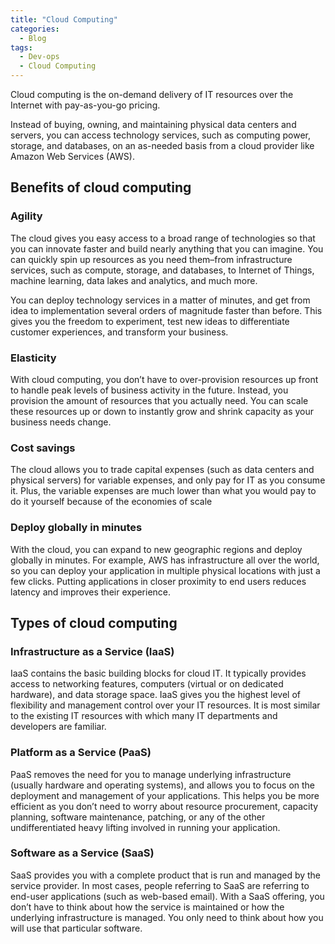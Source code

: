 ```yaml
---
title: "Cloud Computing"
categories:
  - Blog
tags:
  - Dev-ops
  - Cloud Computing
---
```


Cloud computing is the on-demand delivery of IT resources over the Internet with pay-as-you-go pricing. 

Instead of buying, owning, and maintaining physical data centers and servers, you can access technology services, such as computing power, storage, and databases, on an as-needed basis from a cloud provider like Amazon Web Services (AWS).

<h2>Benefits of cloud computing</h2>

<h3>Agility</h3>

The cloud gives you easy access to a broad range of technologies so that you can innovate faster and build nearly anything that you can imagine. You can quickly spin up resources as you need them–from infrastructure services, such as compute, storage, and databases, to Internet of Things, machine learning, data lakes and analytics, and much more.

You can deploy technology services in a matter of minutes, and get from idea to implementation several orders of magnitude faster than before. This gives you the freedom to experiment, test new ideas to differentiate customer experiences, and transform your business.

<h3>Elasticity</h3>

With cloud computing, you don’t have to over-provision resources up front to handle peak levels of business activity in the future. Instead, you provision the amount of resources that you actually need. You can scale these resources up or down to instantly grow and shrink capacity as your business needs change.

<h3>Cost savings</h3>

The cloud allows you to trade capital expenses (such as data centers and physical servers) for variable expenses, and only pay for IT as you consume it. Plus, the variable expenses are much lower than what you would pay to do it yourself because of the economies of scale


<h3>Deploy globally in minutes</h3>

With the cloud, you can expand to new geographic regions and deploy globally in minutes. For example, AWS has infrastructure all over the world, so you can deploy your application in multiple physical locations with just a few clicks. Putting applications in closer proximity to end users reduces latency and improves their experience. 

<h2>Types of cloud computing</h2>


<h3>Infrastructure as a Service (IaaS)</h3>

IaaS contains the basic building blocks for cloud IT. It typically provides access to networking features, computers (virtual or on dedicated hardware), and data storage space. IaaS gives you the highest level of flexibility and management control over your IT resources. It is most similar to the existing IT resources with which many IT departments and developers are familiar. 


<h3>Platform as a Service (PaaS)</h3>

PaaS removes the need for you to manage underlying infrastructure (usually hardware and operating systems), and allows you to focus on the deployment and management of your applications. This helps you be more efficient as you don’t need to worry about resource procurement, capacity planning, software maintenance, patching, or any of the other undifferentiated heavy lifting involved in running your application. 

<h3>Software as a Service (SaaS)</h3>

SaaS provides you with a complete product that is run and managed by the service provider. In most cases, people referring to SaaS are referring to end-user applications (such as web-based email). With a SaaS offering, you don’t have to think about how the service is maintained or how the underlying infrastructure is managed. You only need to think about how you will use that particular software. 
